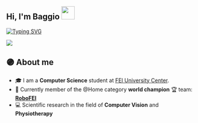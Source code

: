 ## Hi, I'm Baggio <img src="https://media.giphy.com/media/hvRJCLFzcasrR4ia7z/giphy.gif" width="35">
<p align="left">
<a href="https://git.io/typing-svg"><img src="https://readme-typing-svg.demolab.com?font=Fira+Code&duration=4000&pause=1000&color=E133F7&center=false&width=435&lines=Computer+Science+Student;RoboFEI%40Home+Member;Computer+Vision+Researcher" alt="Typing SVG" /></a>
</p>

<img right="center" src="https://github-readme-stats.vercel.app/api?username=baggiio&show_icons=true&theme=jolly">

## :purple_circle:  About me
- :mortar_board: I am a **Computer Science** student at <a href="https://portal.fei.edu.br/">FEI University Center</a>.
- :robot: Currently member of the @Home category **world champion** :trophy: team: <a href="https://www.instagram.com/robofei/">**RoboFEI**</a>
- :computer: Scientific research in the field of **Computer Vision** and **Physiotherapy**

